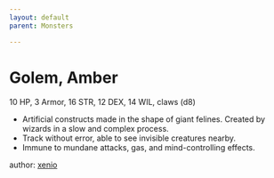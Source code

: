 ```yaml
---
layout: default
parent: Monsters 

--- 
```

# Golem, Amber
10 HP, 3 Armor, 16 STR, 12 DEX, 14 WIL, claws (d8)  
- Artificial constructs made in the shape of giant felines.   Created by wizards in a slow and complex process.  
- Track without error, able to see invisible creatures nearby.  
- Immune to mundane attacks, gas, and mind-controlling effects.  




author: [xenio](https://xenioinabottle.blogspot.com/2021/02/classic-monsters-for-cairnito-part-1.html) 


